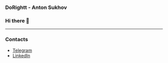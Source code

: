 ### DoRightt - Anton Sukhov

### Hi there 👋

---

### Contacts
* [Telegram](https://t.me/cosmic_intruder)
* [LinkedIn](https://www.linkedin.com/in/anton-sukhov-937016192/)
